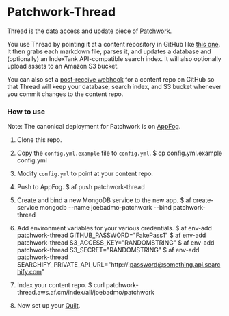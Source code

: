 Patchwork-Thread
================

Thread is the data access and update piece of [Patchwork](http://patchworkcms.com). 

You use Thread by pointing it at a content repository in GitHub like [this one](https://github.com/joebadmo/patchwork). It then grabs each markdown file, parses it, and updates a database and (optionally) an IndexTank API-compatible search index. It will also optionally upload assets to an Amazon S3 bucket. 

You can also set a [post-receive webhook](https://help.github.com/articles/post-receive-hooks) for a content repo on GitHub so that Thread will keep your database, search index, and S3 bucket whenever you commit changes to the content repo. 

### How to use

Note: The canonical deployment for Patchwork is on [AppFog](http://www.appfog.com).

1. Clone this repo. 
2. Copy the `config.yml.example` file to `config.yml`.
    $ cp config.yml.example config.yml

3. Modify `config.yml` to point at your content repo.
4. Push to AppFog.
    $ af push patchwork-thread

5. Create and bind a new MongoDB service to the new app.
    $ af create-service mongodb --name joebadmo-patchwork --bind patchwork-thread

6. Add environment variables for your various credentials.
    $ af env-add patchwork-thread GITHUB_PASSWORD="FakePass1"
    $ af env-add patchwork-thread S3_ACCESS_KEY="RANDOMSTRING"
    $ af env-add patchwork-thread S3_SECRET="RANDOMSTRING"
    $ af env-add patchwork-thread SEARCHIFY_PRIVATE_API_URL="http://:password@something.api.searchify.com"

7. Index your content repo.
    $ curl patchwork-thread.aws.af.cm/index/all/joebadmo/patchwork

8. Now set up your [Quilt](https://github.com/joebadmo/patchwork-quilt).
